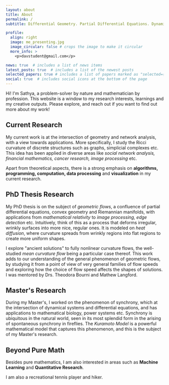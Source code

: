 ```yaml
---
layout: about
title: About
permalink: /
subtitle: Differential Geometry. Partial Differential Equations. Dynamical Systems.

profile:
  align: right
  image: me_presenting.jpg
  image_circular: false # crops the image to make it circular
  more_info: >
    <p>davstudent@gmail.com</p>

news: true  # includes a list of news items
latest_posts: true  # includes a list of the newest posts
selected_papers: true # includes a list of papers marked as "selected={true}"
social: true  # includes social icons at the bottom of the page
---
```


Hi! I'm Sathya, a problem-solver by nature and mathematician by profession. This website is a window to my research interests, learnings and my creative outputs. Please explore, and reach out if you want to find out more about my work!

## Current Research
My current work is at the intersection of geometry and network analysis, with a view towards applications. More specifically, I study the Ricci curvature of discrete structures such as graphs, simplicial complexes etc. This idea has been applied in diverse areas like *social network analysis, financial mathematics, cancer research, image processing* etc.

Apart from theoretical aspects, there is a strong emphasis on **algorithms, programming, computation, data processing** and **visualization** in my current research. 

## PhD Thesis Research
My PhD thesis is on the subject of *geometric flows*, a confluence of partial differential equations, convex geometry and Riemannian manifolds, with applications from *mathematical relativity* to *image processing, edge detection* etc. Intuitively, think of this as a process that deforms irregular, wrinkly surfaces into more nice, regular ones. It is modeled on *heat diffusion*, where curvature spreads from wrinkly regions into flat regions to create more uniform shapes.

I explore "ancient solutions" to fully nonlinear curvature flows, the well-studied *mean curvature flow* being a particular case thereof. This work adds to our understanding of the general phenomenon of geometric flows, by studying it from a point of view of very general families of flow speeds and exploring how the choice of flow speed affects the shapes of solutions. I was mentored by Drs. Theodora Bourni and Mathew Langford.

## Master's Research
During my Master's, I worked on the phenomenon of synchrony, which at the intersection of dynamical systems and differential equations, and has applications to mathematical biology, power systems etc. Synchrony is ubiquitous in the natural world, seen in its most splendid form in the arising of spontaneous synchrony in fireflies. The *Kuramoto Model* is a powerful mathematical model that captures this phenomenon, and this is the subject of my Master's research.

## Beyond Pure Math
Besides pure mathematics, I am also interested in areas such as **Machine Learning** and **Quantitative Research**.

I am also a recreational tennis player and hiker.